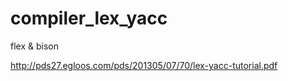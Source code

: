 # compiler_lex_yacc
flex &amp; bison


http://pds27.egloos.com/pds/201305/07/70/lex-yacc-tutorial.pdf
